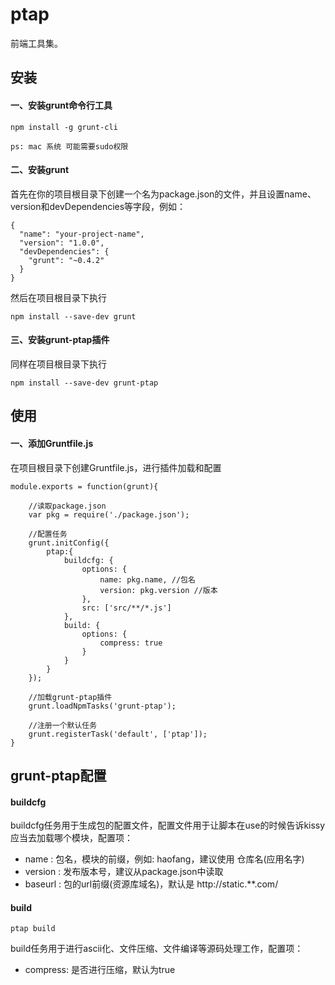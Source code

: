 # ptap

前端工具集。


## 安装

#### 一、安装grunt命令行工具

    npm install -g grunt-cli

    ps: mac 系统 可能需要sudo权限
        
#### 二、安装grunt
首先在你的项目根目录下创建一个名为package.json的文件，并且设置name、version和devDependencies等字段，例如：

    {
      "name": "your-project-name",
      "version": "1.0.0",
      "devDependencies": {
        "grunt": "~0.4.2"
      }
    }
    
然后在项目根目录下执行

    npm install --save-dev grunt

#### 三、安装grunt-ptap插件
同样在项目根目录下执行

    npm install --save-dev grunt-ptap
		  

## 使用

#### 一、添加Gruntfile.js
在项目根目录下创建Gruntfile.js，进行插件加载和配置
    
    module.exports = function(grunt){

        //读取package.json
        var pkg = require('./package.json');                
            
        //配置任务
        grunt.initConfig({
            ptap:{
                buildcfg: {
                    options: {
                        name: pkg.name, //包名
                        version: pkg.version //版本
                    },
                    src: ['src/**/*.js']
                },
                build: {
                    options: {
                        compress: true
                    }
                }
            }
        });
        
        //加载grunt-ptap插件
        grunt.loadNpmTasks('grunt-ptap');
        		
        //注册一个默认任务
        grunt.registerTask('default', ['ptap']);        
    }

## grunt-ptap配置

#### buildcfg

buildcfg任务用于生成包的配置文件，配置文件用于让脚本在use的时候告诉kissy应当去加载哪个模块，配置项：

* name : 包名，模块的前缀，例如: haofang，建议使用 仓库名(应用名字)
* version : 发布版本号，建议从package.json中读取
* baseurl : 包的url前缀(资源库域名)，默认是 http://static.**.com/

#### build

    ptap build

build任务用于进行ascii化、文件压缩、文件编译等源码处理工作，配置项：  

* compress: 是否进行压缩，默认为true  